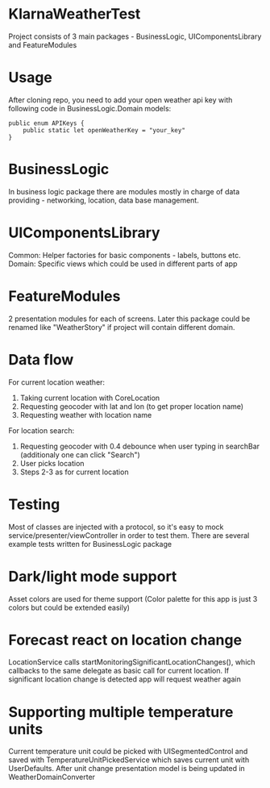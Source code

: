 # KlarnaWeatherTest

Project consists of 3 main packages - BusinessLogic, UIComponentsLibrary and FeatureModules

# Usage

After cloning repo, you need to add your open weather api key with following code in BusinessLogic.Domain models:
```
public enum APIKeys {
    public static let openWeatherKey = "your_key"
}
```
# BusinessLogic

In business logic package there are modules mostly in charge of data providing - networking, location, data base management.

# UIComponentsLibrary

Common: Helper factories for basic components - labels, buttons etc.
Domain: Specific views which could be used in different parts of app

# FeatureModules

2 presentation modules for each of screens. Later this package could be renamed like "WeatherStory" if project will contain different domain.

# Data flow

For current location weather:
1) Taking current location with CoreLocation
2) Requesting geocoder with lat and lon (to get proper location name)
3) Requesting weather with location name

For location search:
1) Requesting geocoder with 0.4 debounce when user typing in searchBar (additionaly one can click "Search")
2) User picks location
3) Steps 2-3 as for current location

# Testing

Most of classes are injected with a protocol, so it's easy to mock service/presenter/viewController in order to test them. 
There are several example tests written for BusinessLogic package

# Dark/light mode support

Asset colors are used for theme support (Color palette for this app is just 3 colors but could be extended easily)

# Forecast react on location change

LocationService calls startMonitoringSignificantLocationChanges(), which callbacks to the same delegate as basic call for current location. If significant location change is detected app will request weather again

# Supporting multiple temperature units

Current temperature unit could be picked with UISegmentedControl and saved with TemperatureUnitPickedService which saves current unit with UserDefaults. After unit change presentation model is being updated in WeatherDomainConverter

















